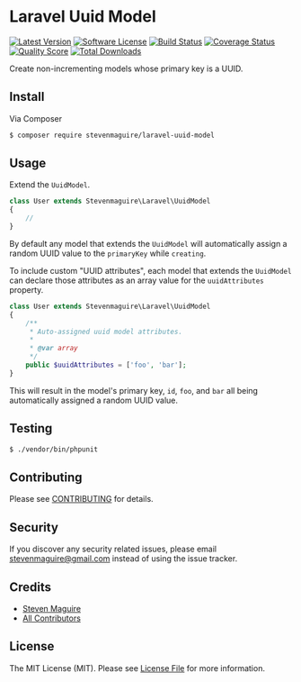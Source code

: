 # Laravel Uuid Model

[![Latest Version](https://img.shields.io/github/release/stevenmaguire/laravel-uuid-model.svg?style=flat-square)](https://github.com/stevenmaguire/laravel-uuid-model/releases)
[![Software License](https://img.shields.io/badge/license-MIT-brightgreen.svg?style=flat-square)](LICENSE.md)
[![Build Status](https://img.shields.io/travis/stevenmaguire/laravel-uuid-model/master.svg?style=flat-square)](https://travis-ci.org/stevenmaguire/laravel-uuid-model)
[![Coverage Status](https://img.shields.io/scrutinizer/coverage/g/stevenmaguire/laravel-uuid-model.svg?style=flat-square)](https://scrutinizer-ci.com/g/stevenmaguire/laravel-uuid-model/code-structure)
[![Quality Score](https://img.shields.io/scrutinizer/g/stevenmaguire/laravel-uuid-model.svg?style=flat-square)](https://scrutinizer-ci.com/g/stevenmaguire/laravel-uuid-model)
[![Total Downloads](https://img.shields.io/packagist/dt/stevenmaguire/laravel-uuid-model.svg?style=flat-square)](https://packagist.org/packages/league/laravel-uuid-model)

Create non-incrementing models whose primary key is a UUID.

## Install

Via Composer

``` bash
$ composer require stevenmaguire/laravel-uuid-model
```

## Usage

Extend the `UuidModel`.

```php
class User extends Stevenmaguire\Laravel\UuidModel
{
    //
}
```

By default any model that extends the `UuidModel` will automatically assign a random UUID value to the `primaryKey` while `creating`.

To include custom "UUID attributes", each model that extends the `UuidModel` can declare those attributes as an array value for the `uuidAttributes` property.

```php
class User extends Stevenmaguire\Laravel\UuidModel
{
    /**
     * Auto-assigned uuid model attributes.
     *
     * @var array
     */
    public $uuidAttributes = ['foo', 'bar'];
}
```

This will result in the model's primary key, `id`, `foo`, and `bar` all being automatically assigned a random UUID value.

## Testing

``` bash
$ ./vendor/bin/phpunit
```

## Contributing

Please see [CONTRIBUTING](CONTRIBUTING.md) for details.

## Security

If you discover any security related issues, please email stevenmaguire@gmail.com instead of using the issue tracker.

## Credits

- [Steven Maguire](https://github.com/stevenmaguire)
- [All Contributors](../../contributors)

## License

The MIT License (MIT). Please see [License File](LICENSE.md) for more information.
